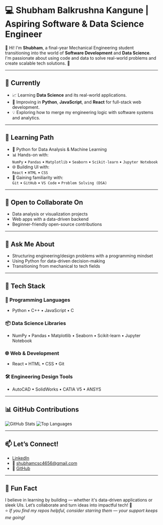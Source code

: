 
# 💻 Shubham Balkrushna Kangune | Aspiring Software & Data Science Engineer

👋 Hi! I'm **Shubham**, a final-year Mechanical Engineering student transitioning into the world of **Software Development** and **Data Science**. I'm passionate about using code and data to solve real-world problems and create scalable tech solutions. 🚀

---

## 🔭 Currently

- 📈 Learning **Data Science** and its real-world applications.
- 🧠 Improving in **Python**, **JavaScript**, and **React** for full-stack web development.
- 💡 Exploring how to merge my engineering logic with software systems and analytics.

---

## 🌱 Learning Path

- 🐍 Python for Data Analysis & Machine Learning
- 📊 Hands-on with:  
  `NumPy` • `Pandas` • `Matplotlib` • `Seaborn` • `Scikit-learn` • `Jupyter Notebook`
- 🌐 Building UI with:  
  `React` • `HTML` • `CSS`
- 🔧 Gaining familiarity with:  
  `Git` • `GitHub` • `VS Code` • `Problem Solving (DSA)`

---

## 👯 Open to Collaborate On

- Data analysis or visualization projects  
- Web apps with a data-driven backend  
- Beginner-friendly open-source contributions  

---

## 💬 Ask Me About

- Structuring engineering/design problems with a programming mindset  
- Using Python for data-driven decision-making  
- Transitioning from mechanical to tech fields  

---

## 🚀 Tech Stack

### 🧠 Programming Languages
- Python • C++ • JavaScript • C

### 📦 Data Science Libraries
- NumPy • Pandas • Matplotlib • Seaborn • Scikit-learn • Jupyter Notebook

### 🌐 Web & Development
- React • HTML • CSS • Git

### 🛠️ Engineering Design Tools
- AutoCAD • SolidWorks • CATIA V5 • ANSYS

---

## 📊 GitHub Contributions

![GitHub Stats](https://github-readme-stats.vercel.app/api?username=shubhamkangune&theme=react&hide_border=false&include_all_commits=true&count_private=true)
![Top Languages](https://github-readme-stats.vercel.app/api/top-langs/?username=shubhamkangune&theme=react&hide_border=false&layout=compact)



---

## 📫 Let’s Connect!

- [LinkedIn](https://www.linkedin.com/in/shubham-kangune-89129324b/)
- 📧 [shubhamcsc4656@gmail.com](mailto:shubhamcsc4656@gmail.com)
- 🔗 [GitHub](https://github.com/shubhamkangune)

---

## 🚀 Fun Fact

I believe in learning by building — whether it's data-driven applications or sleek UIs. Let’s collaborate and turn ideas into impactful tech! 🌟  
⭐ *If you find my repos helpful, consider starring them — your support keeps me going!*

